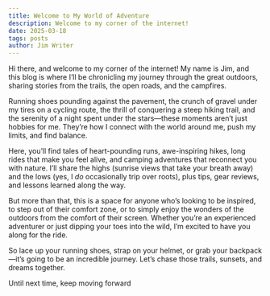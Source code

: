```yaml
---
title: Welcome to My World of Adventure
description: Welcome to my corner of the internet!
date: 2025-03-18
tags: posts
author: Jim Writer
---
```



Hi there, and welcome to my corner of the internet! My name is Jim, and this blog is where I’ll be chronicling my journey through the great outdoors, sharing stories from the trails, the open roads, and the campfires.

Running shoes pounding against the pavement, the crunch of gravel under my tires on a cycling route, the thrill of conquering a steep hiking trail, and the serenity of a night spent under the stars—these moments aren’t just hobbies for me. They’re how I connect with the world around me, push my limits, and find balance.

Here, you’ll find tales of heart-pounding runs, awe-inspiring hikes, long rides that make you feel alive, and camping adventures that reconnect you with nature. I’ll share the highs (sunrise views that take your breath away) and the lows (yes, I _do_ occasionally trip over roots), plus tips, gear reviews, and lessons learned along the way.

But more than that, this is a space for anyone who’s looking to be inspired, to step out of their comfort zone, or to simply enjoy the wonders of the outdoors from the comfort of their screen. Whether you’re an experienced adventurer or just dipping your toes into the wild, I’m excited to have you along for the ride.

So lace up your running shoes, strap on your helmet, or grab your backpack—it’s going to be an incredible journey. Let’s chase those trails, sunsets, and dreams together.

Until next time, keep moving forward





